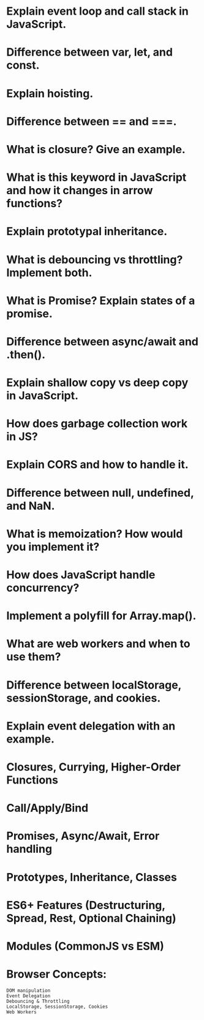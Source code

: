 # Explain event loop and call stack in JavaScript.

# Difference between var, let, and const.

# Explain hoisting.

# Difference between == and ===.

# What is closure? Give an example.

# What is this keyword in JavaScript and how it changes in arrow functions?

# Explain prototypal inheritance.

# What is debouncing vs throttling? Implement both.

# What is Promise? Explain states of a promise.

# Difference between async/await and .then().

# Explain shallow copy vs deep copy in JavaScript.

# How does garbage collection work in JS?

# Explain CORS and how to handle it.

# Difference between null, undefined, and NaN.

# What is memoization? How would you implement it?

# How does JavaScript handle concurrency?

# Implement a polyfill for Array.map().

# What are web workers and when to use them?

# Difference between localStorage, sessionStorage, and cookies.

# Explain event delegation with an example.

# Closures, Currying, Higher-Order Functions

# Call/Apply/Bind

# Promises, Async/Await, Error handling

# Prototypes, Inheritance, Classes

# ES6+ Features (Destructuring, Spread, Rest, Optional Chaining)

# Modules (CommonJS vs ESM)

# Browser Concepts:

    DOM manipulation
    Event Delegation
    Debouncing & Throttling
    LocalStorage, SessionStorage, Cookies
    Web Workers
